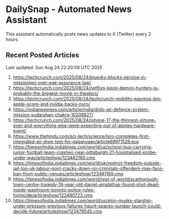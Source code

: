 # DailySnap - Automated News Assistant

This assistant automatically posts news updates to X (Twitter) every 2 hours.

## Recent Posted Articles

Last updated: Sun Aug 24 22:20:08 UTC 2025

1. https://techcrunch.com/2025/08/24/bluesky-blocks-service-in-mississippi-over-age-assurance-law/
2. https://techcrunch.com/2025/08/24/netflixs-kpop-demon-hunters-is-probably-the-biggest-movie-in-theaters/
3. https://techcrunch.com/2025/08/24/techcrunch-mobility-waymos-big-apple-score-and-nvidia-backs-nuro/
4. https://indianexpress.com/article/india/drdo-air-defence-system-mission-sudarshan-chakra-10208827/
5. https://techcrunch.com/2025/08/24/iphone-17-the-thinnest-iphone-ever-and-everything-else-were-expecting-out-of-apples-hardware-event/
6. https://www.thehindu.com/sci-tech/science/isro-completes-first-integrated-air-drop-test-for-gaganyaan/article69971528.ece
7. https://timesofindia.indiatimes.com/world/us/school-bus-carrying-junior-football-team-crashes-near-pittsburgh-21-hospitalised-probe-under-way/articleshow/123482160.cms
8. https://timesofindia.indiatimes.com/world/uk/restrict-freedom-outside-jail-too-uk-labour-govt-cracks-down-on-criminals-offenders-may-face-ban-from-public-venues/articleshow/123481169.cms
9. https://timesofindia.indiatimes.com/world/rest-of-world/scarborough-town-centre-tragedy-19-year-old-daniel-amalathas-found-shot-dead-inside-washroom-toronto-police-rules-homicide/articleshow/123480723.cms
10. https://timesofindia.indiatimes.com/world/us/elon-musks-starship-under-pressure-previous-failures-haunt-spacex-sunday-launch-could-decide-future/articleshow/123479545.cms
